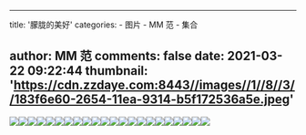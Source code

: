 
---
title: '朦胧的美好'
categories: 
    - 图片
    - MM 范
    - 集合

author: MM 范
comments: false
date: 2021-03-22 09:22:44
thumbnail: 'https://cdn.zzdaye.com:8443//images//1//8//3//183f6e60-2654-11ea-9314-b5f172536a5e.jpeg'
---

<div>   
<img src="https://cdn.zzdaye.com:8443//images//1//8//3//183f6e60-2654-11ea-9314-b5f172536a5e.jpeg" referrerpolicy="no-referrer"><img src="https://cdn.zzdaye.com:8443//images//1//4//d//14df7a80-2654-11ea-9314-b5f172536a5e.jpeg" referrerpolicy="no-referrer"><img src="https://cdn.zzdaye.com:8443//images//1//3//e//13efc350-2654-11ea-9314-b5f172536a5e.jpeg" referrerpolicy="no-referrer"><img src="https://cdn.zzdaye.com:8443//images//1//6//d//16d493c0-2654-11ea-9314-b5f172536a5e.jpeg" referrerpolicy="no-referrer"><img src="https://cdn.zzdaye.com:8443//images//1//3//a//13ac2aa0-2654-11ea-9314-b5f172536a5e.jpeg" referrerpolicy="no-referrer"><img src="https://cdn.zzdaye.com:8443//images//1//b//3//1b3073d0-2654-11ea-9314-b5f172536a5e.jpeg" referrerpolicy="no-referrer"><img src="https://cdn.zzdaye.com:8443//images//1//8//f//18f291c0-2654-11ea-9314-b5f172536a5e.jpeg" referrerpolicy="no-referrer"><img src="https://cdn.zzdaye.com:8443//images//1//4//f//14f9e050-2654-11ea-9314-b5f172536a5e.jpeg" referrerpolicy="no-referrer"><img src="https://cdn.zzdaye.com:8443//images//1//9//c//19c34f40-2654-11ea-9314-b5f172536a5e.jpeg" referrerpolicy="no-referrer"><img src="https://cdn.zzdaye.com:8443//images//1//5//a//15ab7d10-2654-11ea-9314-b5f172536a5e.jpeg" referrerpolicy="no-referrer"><img src="https://cdn.zzdaye.com:8443//images//1//5//c//15cc99a0-2654-11ea-9314-b5f172536a5e.jpeg" referrerpolicy="no-referrer"><img src="https://cdn.zzdaye.com:8443//images//1//3//2//132c2530-2654-11ea-9314-b5f172536a5e.jpeg" referrerpolicy="no-referrer"><img src="https://cdn.zzdaye.com:8443//images//1//8//2//182be660-2654-11ea-9314-b5f172536a5e.jpeg" referrerpolicy="no-referrer"><img src="https://cdn.zzdaye.com:8443//images//0//f//9//0f94a691-2654-11ea-9314-b5f172536a5e.jpeg" referrerpolicy="no-referrer"><img src="https://cdn.zzdaye.com:8443//images//0//f//9//0f94cda0-2654-11ea-9314-b5f172536a5e.jpeg" referrerpolicy="no-referrer"><img src="https://cdn.zzdaye.com:8443//images//1//3//0//130f0040-2654-11ea-9314-b5f172536a5e.jpeg" referrerpolicy="no-referrer"><img src="https://cdn.zzdaye.com:8443//images//1//2//e//12ec0ef0-2654-11ea-9314-b5f172536a5e.jpeg" referrerpolicy="no-referrer"><img src="https://cdn.zzdaye.com:8443//images//0//f//9//0f943160-2654-11ea-9314-b5f172536a5e.jpeg" referrerpolicy="no-referrer"><img src="https://cdn.zzdaye.com:8443//images//0//f//9//0f94f4b0-2654-11ea-9314-b5f172536a5e.jpeg" referrerpolicy="no-referrer"><img src="https://cdn.zzdaye.com:8443//images//0//f//9//0f94a690-2654-11ea-9314-b5f172536a5e.jpeg" referrerpolicy="no-referrer"><img src="https://cdn.zzdaye.com:8443//images//0//f//9//0f94cda1-2654-11ea-9314-b5f172536a5e.jpeg" referrerpolicy="no-referrer"><img src="https://cdn.zzdaye.com:8443//images//0//f//9//0f947f80-2654-11ea-9314-b5f172536a5e.jpeg" referrerpolicy="no-referrer">  
</div>
            